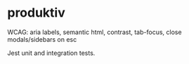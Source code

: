 # produktiv

WCAG: aria labels, semantic html, contrast, tab-focus, close modals/sidebars on esc

Jest unit and integration tests.